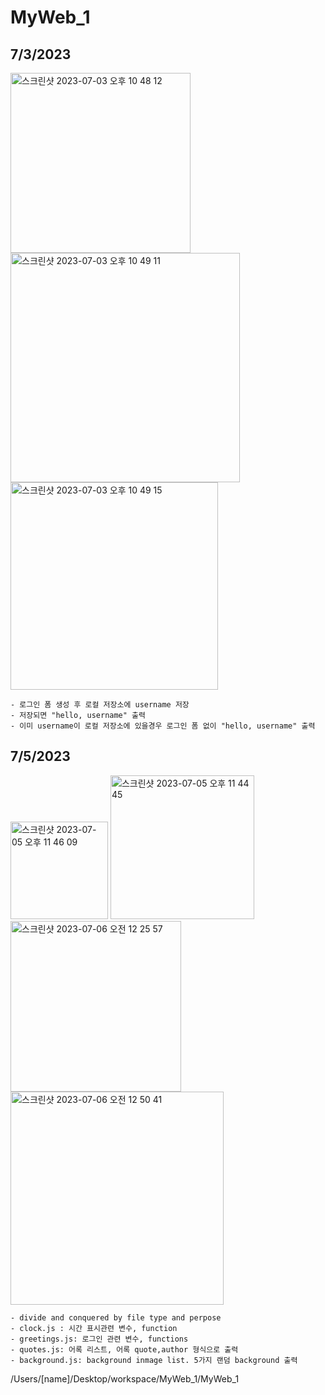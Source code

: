 # MyWeb_1

<h2>7/3/2023</h2>
<img width="288" alt="스크린샷 2023-07-03 오후 10 48 12" src="https://github.com/bladnoch/MyWeb_1/assets/112937442/02a4ff7d-66d4-4488-ac64-e71568bfc785">
<img width="367" alt="스크린샷 2023-07-03 오후 10 49 11" src="https://github.com/bladnoch/MyWeb_1/assets/112937442/6cdabae6-865f-45b9-901f-6351b09be1ae">
<img width="332" alt="스크린샷 2023-07-03 오후 10 49 15" src="https://github.com/bladnoch/MyWeb_1/assets/112937442/f0802247-601b-4a34-8cea-6255183b7d79">

    - 로그인 폼 생성 후 로컬 저장소에 username 저장
    - 저장되면 "hello, username" 출력 
    - 이미 username이 로컬 저장소에 있을경우 로그인 폼 없이 "hello, username" 출력

<h2>7/5/2023 </h2>
<img width="156" alt="스크린샷 2023-07-05 오후 11 46 09" src="https://github.com/bladnoch/Webtoon_App/assets/112937442/c5f46479-ae71-4c1a-8a73-c3dd3d6b4890">
<img width="230" alt="스크린샷 2023-07-05 오후 11 44 45" src="https://github.com/bladnoch/Webtoon_App/assets/112937442/3546dc18-3c82-462d-a1de-f5d23916247b">
<img width="273" alt="스크린샷 2023-07-06 오전 12 25 57" src="https://github.com/bladnoch/Webtoon_App/assets/112937442/2a6e983b-9627-45f4-bbbe-65941e76f921">
<img width="341" alt="스크린샷 2023-07-06 오전 12 50 41" src="https://github.com/bladnoch/Webtoon_App/assets/112937442/a906357c-6dcd-4149-b7ec-b55ba2c03f03">

    - divide and conquered by file type and perpose
    - clock.js : 시간 표시관련 변수, function
    - greetings.js: 로그인 관련 변수, functions
    - quotes.js: 어록 리스트, 어록 quote,author 형식으로 출력
    - background.js: background inmage list. 5가지 랜덤 background 출력

/Users/[name]/Desktop/workspace/MyWeb_1/MyWeb_1


